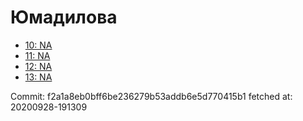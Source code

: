 # Юмадилова
- [10: NA](10.md)
- [11: NA](11.md)
- [12: NA](12.md)
- [13: NA](13.md)

Commit: f2a1a8eb0bff6be236279b53addb6e5d770415b1
 fetched at: 20200928-191309
